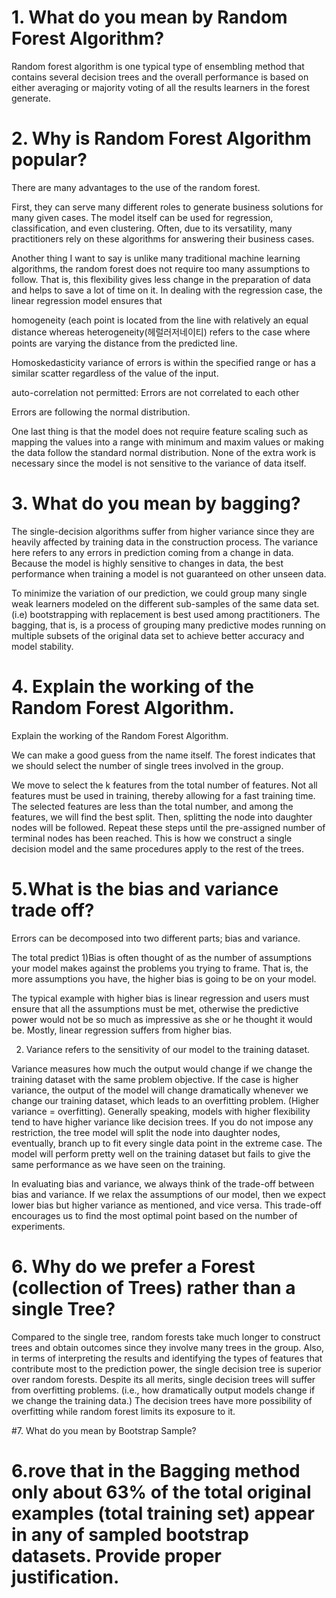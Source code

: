 # 1. What do you mean by Random Forest Algorithm?

Random forest algorithm is one typical type of ensembling method that contains several decision trees and the overall performance is based on either averaging or majority voting of all the results learners in the forest generate. 

# 2.  Why is Random Forest Algorithm popular?

There are many advantages to the use of the random forest. 

First, they can serve many different roles to generate business solutions for many given cases. The model itself can be used for regression, classification, and even clustering.  Often, due to its versatility, many practitioners rely on these algorithms for answering their business cases.

Another thing I want to say is unlike many traditional machine learning algorithms, the random forest does not require too many assumptions to follow. That is, this flexibility gives less change in the preparation of data and helps to save a lot of time on it. In dealing with the regression case, the linear regression model ensures that 


homogeneity (each point is located from the line with relatively an equal distance whereas heterogeneity(헤럴러저네이티) refers to the case where points are varying the distance from the predicted line.

Homoskedasticity variance of errors is within the specified range or has a similar scatter regardless of the value of the input.

auto-correlation not permitted: Errors are not correlated to each other

Errors are following the normal distribution. 

One last thing is that the model does not require feature scaling such as mapping the values into a range with minimum and maxim values or making the data follow the standard normal distribution. None of the extra work is necessary since the model is not sensitive to the variance of data itself. 

# 3. What do you mean by bagging?

The single-decision algorithms suffer from higher variance since they are heavily affected by training data in the construction process. The variance here refers to any errors in prediction coming from a change in data. Because the model is highly sensitive to changes in data, the best performance when training a model is not guaranteed on other unseen data.

To minimize the variation of our prediction, we could group many single weak learners modeled on the different sub-samples of the same data set. (i.e) bootstrapping with replacement is best used among practitioners.
The bagging, that is, is a process of grouping many predictive modes running on multiple subsets of the original data set to achieve better accuracy and model stability. 


# 4. Explain the working of the Random Forest Algorithm.


Explain the working of the Random Forest Algorithm.

We can make a good guess from the name itself. The forest indicates that we should select the number of single trees involved in the group. 

We move to select the k features from the total number of features. Not all features must be used in training, thereby allowing for a fast training time. The selected features are less than the total number, and among the features, we will find the best split. Then, splitting the node into daughter nodes will be followed. Repeat these steps until the pre-assigned number of terminal nodes has been reached. This is how we construct a single decision model and the same procedures apply to the rest of the trees.


# 5.What is the bias and variance trade off?




Errors can be decomposed into two different parts; bias and variance. 



The total predict
1)Bias is often thought of as the number of assumptions your model makes against the problems you trying to frame. That is, the more assumptions you have, the higher bias is going to be on your model. 

The typical example with higher bias is linear regression and users must ensure that all the assumptions must be met, otherwise the predictive power would not be so much as impressive as she or he thought it would be. Mostly, linear regression suffers from higher bias.


2) Variance refers to the sensitivity of our model to the training dataset. 

Variance measures how much the output would change if we change the training dataset with the same problem objective. 
If the case is higher variance, the output of the model will change dramatically whenever we change our training dataset, which leads to an overfitting problem. (Higher variance = overfitting).  Generally speaking, models with higher flexibility tend to have higher variance like decision trees. If you do not impose any restriction, the tree model will split the node into daughter nodes, eventually, branch up to fit every single data point in the extreme case. The model will perform pretty well on the training dataset but fails to give the same performance as we have seen on the training. 

In evaluating bias and variance, we always think of the trade-off between bias and variance. If we relax the assumptions of our model, then we expect lower bias but higher variance as mentioned, and vice versa. This trade-off encourages us to find the most optimal point based on the number of experiments. 


# 6. Why do we prefer a Forest (collection of Trees) rather than a single Tree?

Compared to the single tree, random forests take much longer to construct trees and obtain outcomes since they involve many trees in the group. Also, in terms of interpreting the results and identifying the types of features that contribute most to the prediction power, the single decision tree is superior over random forests. Despite its all merits, single decision trees will suffer from overfitting problems. (i.e., how dramatically output models change if we change the training data.) The decision trees have more possibility of overfitting while random forest limits its exposure to it. 


#7. What do you mean by Bootstrap Sample?


# 6.rove that in the Bagging method only about 63% of the total original examples (total training set) appear in any of sampled bootstrap datasets. Provide proper justification.


